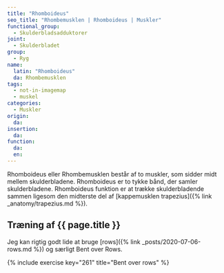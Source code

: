 ```yaml
---
title: "Rhomboideus"
seo_title: "Rhombemusklen | Rhomboideus | Muskler"
functional_group:
  - Skulderbladsadduktorer
joint:
  - Skulderbladet
group:
  - Ryg
name:
  latin: "Rhomboideus"
  da: Rhombemusklen
tags:
  - not-in-imagemap
  - muskel
categories:
  - Muskler
origin: 
  da: 
insertion: 
  da: 
function:
  da:
  en:
---
```


Rhomboideus eller Rhombemusklen består af to muskler, som sidder midt mellem skulderbladene. Rhomboideus er to tykke bånd, der samler skulderbladene. Rhomboideus funktion er at trække skulderbladende sammen ligesom den midterste del af [kappemusklen trapezius]({% link _anatomy/trapezius.md %}). 

## Træning af {{ page.title }}

Jeg kan rigtig godt lide at bruge [rows]({% link _posts/2020-07-06-rows.md %}) og særligt Bent over Rows.

{% include exercise key="261" title="Bent over rows" %}
